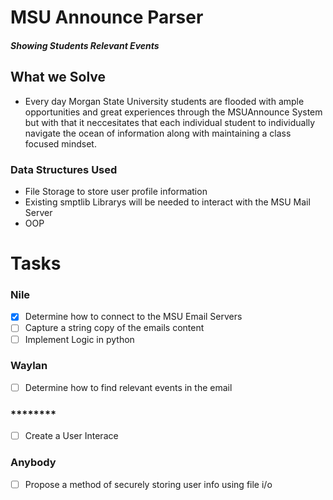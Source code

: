 # MSU Announce Parser
#### _Showing Students Relevant Events_

## What we Solve
* Every day Morgan State University students are flooded with ample opportunities and great experiences through the MSUAnnounce System but with that it neccesitates that each individual student to individually navigate the ocean of information along with maintaining a class focused mindset.

### Data Structures Used
* File Storage to store user profile information 
* Existing smptlib Librarys will be needed to interact with the MSU Mail Server
* OOP
# Tasks 
### Nile 
* [x] Determine how to connect to the MSU Email Servers
* [ ] Capture a string copy of the emails content
* [ ] Implement Logic in python

### Waylan 
* [ ] Determine how to find relevant events in the email

### ********
* [ ] Create a User Interace  

### Anybody 
* [ ] Propose a method of securely storing user info using file i/o